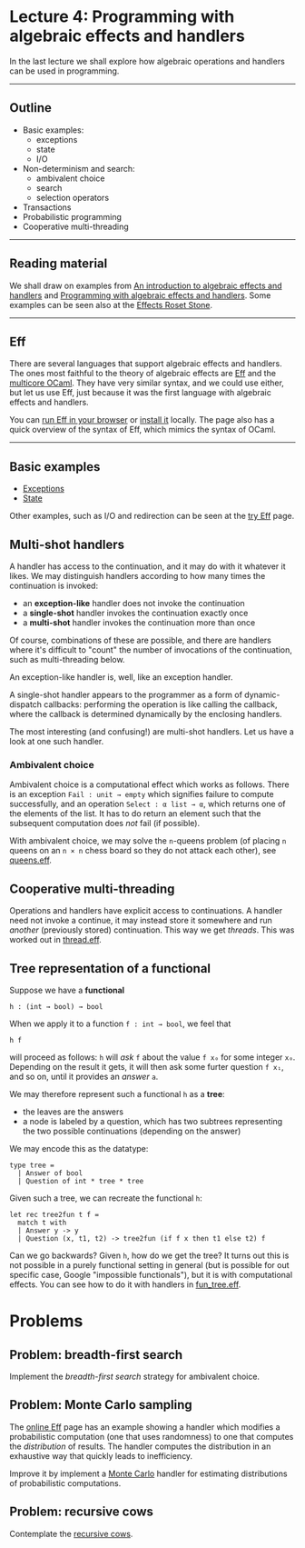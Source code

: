 # Lecture 4: Programming with algebraic effects and handlers

In the last lecture we shall explore how algebraic operations and handlers can
be used in programming.

----------

## Outline

* Basic examples:
  * exceptions
  * state
  * I/O
* Non-determinism and search:
  * ambivalent choice
  * search
  * selection operators
* Transactions
* Probabilistic programming
* Cooperative multi-threading

-----------

## Reading material

We shall draw on examples from [An introduction to algebraic effects and handlers](http://www.eff-lang.org/handlers-tutorial.pdf)
and [Programming with algebraic effects and handlers](https://arxiv.org/abs/1203.1539). Some examples can be seen
also at the [Effects Roset Stone](https://github.com/effect-handlers/effects-rosetta-stone).

---------------

## Eff

There are several languages that support algebraic effects and handlers. The ones most faithful to the theory of algebraic effects are [Eff](http://www.eff-lang.org) and the [multicore OCaml](https://github.com/ocamllabs/ocaml-multicore). They have very similar syntax, and we could use either, but let us use Eff, just because it was the first language with algebraic effects and handlers.

You can [run Eff in your browser](http://www.eff-lang.org/try/) or [install it](https://github.com/matijapretnar/eff/#installation--usage) locally. The page also has a quick overview of the syntax of Eff, which mimics the syntax of OCaml.

----------------------


## Basic examples

* [Exceptions](./eff-examples/exception.eff)
* [State](./eff-examples/state.eff)

Other examples, such as I/O and redirection can be seen at the [try Eff](http://www.eff-lang.org/try/) page.

## Multi-shot handlers

A handler has access to the continuation, and it may do with it whatever it
likes. We may distinguish handlers according to how many times the continuation
is invoked:

* an **exception-like** handler does not invoke the continuation
* a **single-shot** handler invokes the continuation exactly once
* a **multi-shot** handler invokes the continuation more than once

Of course, combinations of these are possible, and there are handlers where it's
difficult to "count" the number of invocations of the continuation, such as
multi-threading below.

An exception-like handler is, well, like an exception handler.

A single-shot handler appears to the programmer as a form of dynamic-dispatch
callbacks: performing the operation is like calling the callback, where the
callback is determined dynamically by the enclosing handlers.

The most interesting (and confusing!) are multi-shot handlers. Let us have a
look at one such handler.

### Ambivalent choice

Ambivalent choice is a computational effect which works as follows. There is an
exception `Fail : unit → empty` which signifies failure to compute successfully,
and an operation `Select : α list → α`, which returns one of the elements of the
list. It has to do return an element such that the subsequent computation does
*not* fail (if possible).

With ambivalent choice, we may solve the `n`-queens problem (of placing `n`
queens on an `n × n` chess board so they do not attack each other), see [queens.eff](eff-examples/queens.eff).

## Cooperative multi-threading

Operations and handlers have explicit access to continuations. A handler need
not invoke a continue, it may instead store it somewhere and run *another*
(previously stored) continuation. This way we get *threads*. This was worked out
in [thread.eff](eff-examples/thread.eff).

## Tree representation of a functional

Suppose we have a **functional**

    h : (int → bool) → bool

When we apply it to a function `f : int → bool`, we feel that

    h f

will proceed as follows: `h` will *ask* `f` about the value `f x₀` for some
integer `x₀`. Depending on the result it gets, it will then ask some furter
question `f x₁`, and so on, until it provides an *answer* `a`.

We may therefore represent such a functional `h` as a **tree**:

* the leaves are the answers
* a node is labeled by a question, which has two subtrees representing
  the two possible continuations (depending on the answer)

We may encode this as the datatype:

    type tree =
      | Answer of bool
      | Question of int * tree * tree

Given such a tree, we can recreate the functional `h`:

    let rec tree2fun t f =
      match t with
      | Answer y -> y
      | Question (x, t1, t2) -> tree2fun (if f x then t1 else t2) f

Can we go backwards? Given `h`, how do we get the tree? It turns out this is not
possible in a purely functional setting in general (but is possible for out
specific case, Google "impossible functionals"), but it is with computational
effects. You can see how to do it with handlers in [fun_tree.eff](./eff-examples/fun_tree.eff).

# Problems

## Problem: breadth-first search

Implement the *breadth-first search* strategy for ambivalent choice.

## Problem: Monte Carlo sampling

The [online Eff](http://www.eff-lang.org/try/) page has an example showing a handler which modifies a
probabilistic computation (one that uses randomness) to one that computes the
*distribution* of results. The handler computes the distribution in an exhaustive
way that quickly leads to inefficiency.

Improve it by implement a [Monte Carlo](https://en.wikipedia.org/wiki/Monte_Carlo_method) handler for estimating distributions of
probabilistic computations.

## Problem: recursive cows

Contemplate the [recursive cows](https://github.com/effect-handlers/effects-rosetta-stone/tree/master/examples/recursive-cow).



